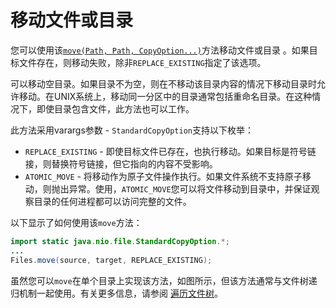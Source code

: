 # 移动文件或目录

您可以使用该[`move(Path, Path, CopyOption...)`](https://docs.oracle.com/javase/8/docs/api/java/nio/file/Files.html#move-java.nio.file.Path-java.nio.file.Path-java.nio.file.CopyOption...-)方法移动文件或目录 。如果目标文件存在，则移动失败，除非`REPLACE_EXISTING`指定了该选项。

可以移动空目录。如果目录不为空，则在不移动该目录内容的情况下移动目录时允许移动。在UNIX系统上，移动同一分区中的目录通常包括重命名目录。在这种情况下，即使目录包含文件，此方法也可以工作。

此方法采用varargs参数 - `StandardCopyOption`支持以下枚举：

- `REPLACE_EXISTING` - 即使目标文件已存在，也执行移动。如果目标是符号链接，则替换符号链接，但它指向的内容不受影响。
- `ATOMIC_MOVE` - 将移动作为原子文件操作执行。如果文件系统不支持原子移动，则抛出异常。使用，`ATOMIC_MOVE`您可以将文件移动到目录中，并保证观察目录的任何进程都可以访问完整的文件。

以下显示了如何使用该`move`方法：

```java
import static java.nio.file.StandardCopyOption.*;
...
Files.move(source, target, REPLACE_EXISTING);
```

虽然您可以`move`在单个目录上实现该方法，如图所示，但该方法通常与文件树递归机制一起使用。有关更多信息，请参阅 [遍历文件树](walk.html)。